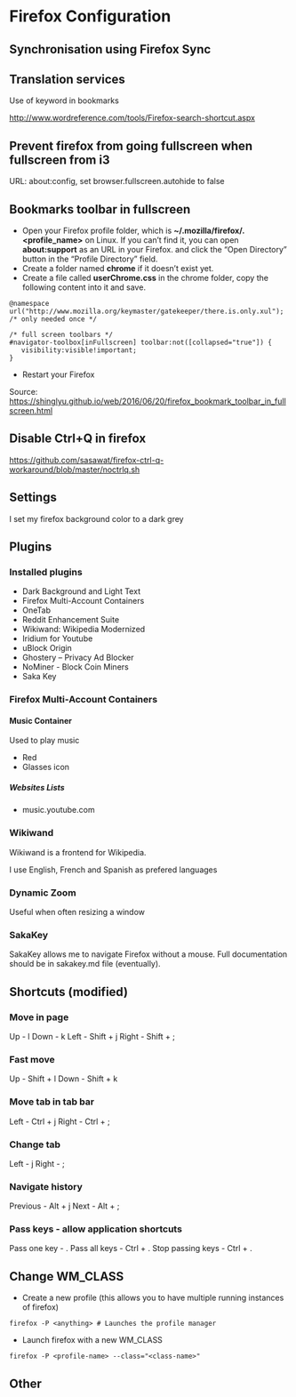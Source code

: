 # Firefox Configuration

## Synchronisation using Firefox Sync

## Translation services
Use of keyword in bookmarks

http://www.wordreference.com/tools/Firefox-search-shortcut.aspx

## Prevent firefox from going fullscreen when fullscreen from i3

URL: about:config, set browser.fullscreen.autohide to false

## Bookmarks toolbar in fullscreen

- Open your Firefox profile folder, which is **~/.mozilla/firefox/<hash>.<profile_name>** on Linux. If you can’t find it, you can open **about:support** as an URL in your Firefox. and click the “Open Directory” button in the “Profile Directory” field.
- Create a folder named **chrome** if it doesn’t exist yet.
- Create a file called **userChrome.css** in the chrome folder, copy the following content into it and save.

```
@namespace url("http://www.mozilla.org/keymaster/gatekeeper/there.is.only.xul"); /* only needed once */

/* full screen toolbars */
#navigator-toolbox[inFullscreen] toolbar:not([collapsed="true"]) {
   visibility:visible!important;
}
```
- Restart your Firefox

Source: https://shinglyu.github.io/web/2016/06/20/firefox_bookmark_toolbar_in_fullscreen.html

## Disable Ctrl+Q in firefox
https://github.com/sasawat/firefox-ctrl-q-workaround/blob/master/noctrlq.sh

## Settings

I set my firefox background color to a dark grey

## Plugins

### Installed plugins
- Dark Background and Light Text
- Firefox Multi-Account Containers
- OneTab
- Reddit Enhancement Suite
- Wikiwand: Wikipedia Modernized
- Iridium for Youtube
- uBlock Origin
- Ghostery – Privacy Ad Blocker
- NoMiner - Block Coin Miners
- Saka Key

### Firefox Multi-Account Containers
#### Music Container
Used to play music
- Red
- Glasses icon
##### Websites Lists
- music.youtube.com

### Wikiwand
Wikiwand is a frontend for Wikipedia.

I use English, French and Spanish as prefered languages

### Dynamic Zoom

Useful when often resizing a window

### SakaKey
SakaKey allows me to navigate Firefox without a mouse. Full documentation should be in sakakey.md file (eventually).

## Shortcuts (modified)
### Move in page
Up    - l
Down  - k
Left  - Shift + j
Right - Shift + ;

### Fast move
Up    - Shift + l
Down  - Shift + k

### Move tab in tab bar
Left  - Ctrl + j
Right - Ctrl + ; 

### Change tab
Left  - j
Right - ; 

### Navigate history
Previous - Alt + j
Next     - Alt + ;

### Pass keys - allow application shortcuts
Pass one key      - .
Pass all keys     - Ctrl + .
Stop passing keys - Ctrl + .

## Change WM_CLASS
  * Create a new profile (this allows you to have multiple running instances of firefox)
```
firefox -P <anything> # Launches the profile manager
```
  * Launch firefox with a new WM_CLASS
```
firefox -P <profile-name> --class="<class-name>"
```

## Other
